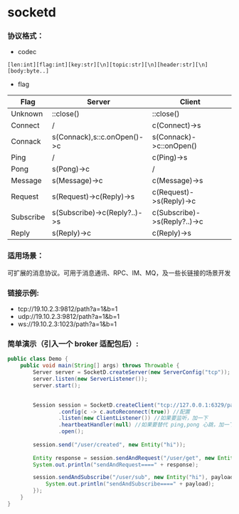 # socketd

### 协议格式：

* codec

```
[len:int][flag:int][key:str][\n][topic:str][\n][header:str][\n][body:byte..]
```

* flag

| Flag            | Server                       | Client                       |
|-----------------|------------------------------|------------------------------|
| Unknown         | ::close()                    | ::close()                    |
| Connect         | /                            | c(Connect)->s                |
| Connack         | s(Connack),s::c.onOpen()->c  | s(Connack)->c::onOpen()      |
| Ping            | /                            | c(Ping)->s                   |
| Pong            | s(Pong)->c                   | /                            |
| Message         | s(Message)->c                | c(Message)->s                |
| Request         | s(Request)->c(Reply)->s      | c(Request)->s(Reply)->c      |
| Subscribe       | s(Subscribe)->c(Reply?..)->s | c(Subscribe)->s(Reply?..)->c |
| Reply           | s(Reply)->c                  | c(Reply)->s                  |



### 适用场景：

可扩展的消息协议。可用于消息通讯、RPC、IM、MQ，及一些长链接的场景开发

### 链接示例:

* tcp://19.10.2.3:9812/path?a=1&b=1
* udp://19.10.2.3:9812/path?a=1&b=1
* ws://19.10.2.3:1023/path?a=1&b=1

### 简单演示（引入一个 broker 适配包后）:

```java
public class Demo {
    public void main(String[] args) throws Throwable {
        Server server = SocketD.createServer(new ServerConfig("tcp"));
        server.listen(new ServerListener());
        server.start();

        
        Session session = SocketD.createClient("tcp://127.0.0.1:6329/path?u=a&p=2")
                .config(c -> c.autoReconnect(true)) //配置
                .listen(new ClientListener()) //如果要监听，加一下
                .heartbeatHandler(null) //如果要替代 ping,pong 心跳，加一下
                .open();
        
        session.send("/user/created", new Entity("hi"));
        
        Entity response = session.sendAndRequest("/user/get", new Entity("hi"));
        System.out.println("sendAndRequest====" + response);

        session.sendAndSubscribe("/user/sub", new Entity("hi"), payload -> {
            System.out.println("sendAndSubscribe====" + payload);
        });
    }
}
```


